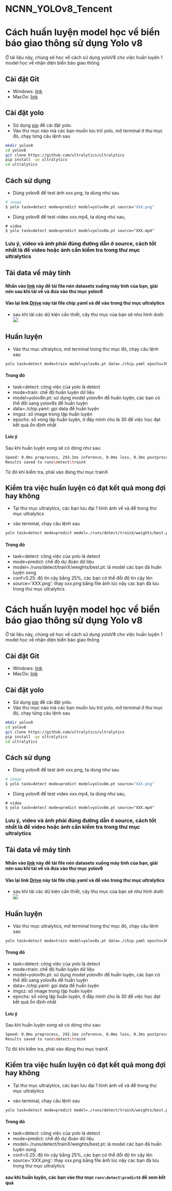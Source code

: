 # NCNN_YOLOv8_Tencent
# Cách huấn luyện model học về biển báo giao thông sử dụng Yolo v8

Ở tài liệu này, chúng sẽ học về cách sử dụng yoloV8 cho việc huấn luyện 1 model học về nhận diện biển báo giao thông

## Cài đặt Git
- Windows: [link](https://git-scm.com/download/win)
- MacOs: [link](https://git-scm.com/download/mac)

## Cài đặt yolo

- Sử dụng [pip](https://pip.pypa.io/en/stable/) để cài đặt yolo.
- Vào thư mục nào mà các bạn muốn lưu trữ yolo, mở terminal ở thư mục đó, chạy từng câu lệnh sau

```bash
mkdir yolov8
cd yolov8
git clone https://github.com/ultralytics/ultralytics
pip install -qe ultralytics
cd ultralytics
```

## Cách sử dụng
- Dùng yolov8 để test ảnh xxx.png, ta dùng như sau
```bash
# image
$ yolo task=detect mode=predict model=yolov8m.pt source="XXX.png"
```
- Dùng yolov8 để test video xxx.mp4, ta dùng như sau, 
```
# video
$ yolo task=detect mode=predict model=yolov8m.pt source="XXX.mp4"
```
### Lưu ý, video và ảnh phải đúng đường dẫn ở source, cách tốt nhất là để video hoặc ảnh cần kiểm tra trong thư mục ultralytics

## Tải data về máy tính
#### Nhấn vào [link](https://drive.google.com/drive/folders/1vyaOBtJ0_5l9bCX_JSiCTcyGeUq9loSG?usp=sharing) này để tải file nén datasets xuống máy tính của bạn, giải nén sau khi tải về và đưa vào thư mục yolov8

#### Vào lại link [Drive](https://drive.google.com/drive/folders/1vyaOBtJ0_5l9bCX_JSiCTcyGeUq9loSG?usp=sharing) này tải file chip.yaml và để vào trong thư mục ultralytics

- sau khi tải các dữ kiện cần thiết, cây thư mục của bạn sẽ như hình dưới:
![](https://miro.medium.com/v2/resize:fit:640/format:webp/1*tyQNVleILClJ6QB3QQEjYQ.png)

## Huấn luyện
- Vào thư mục ultralytics, mở terminal trong thư mục đó, chạy câu lệnh sau

```bash
yolo task=detect mode=train model=yolov8x.pt data=./chip.yaml epochs=30 imgsz=416   
```
#### Trong đó
- task=detect: công việc của yolo là detect 
- mode=train: chế độ huấn luyện dữ liệu
- model=yolov8n.pt: sử dụng model yolov8n để huấn luyện, các bạn có thể đổi sang yolov8s để huấn luyện
- data=./chip.yaml: gọi data để huấn luyện
- imgsz: số image trong tập huấn luyện
- epochs: số vòng lặp huấn luyện, ở đây mình cho là 30 để việc học đạt kết quả ổn định nhất

#### Lưu ý
Sau khi huấn luyện xong sẽ có dòng như sau:
```bash
Speed: 0.0ms preprocess, 293.1ms inference, 0.0ms loss, 0.3ms postprocess per image
Results saved to runs\detect\trainX
```
Từ đó khi kiểm tra, phải vào đúng thư mục trainX
## Kiểm tra việc huấn luyện có đạt kết quả mong đợi hay không
- Tại thư mục ultralytics, các bạn lưu đại 1 hình ảnh về và để trong thư mục ultralytics

- vào terminal, chạy câu lệnh sau
```bash
yolo task=detect mode=predict model=./runs/detect/trainX/weights/best.pt conf=0.25 source='XXX.png'
```
#### Trong đó
- task=detect: công việc của yolo là detect
- mode=predict: chế độ dự đoán dữ liệu
- model=./runs/detect/trainX/weights/best.pt: là model các bạn đã huấn luyện xong
- conf=0.25: độ tin cậy bằng 25%, các bạn có thể đổi độ tin cậy lên 
- source='XXX.png': thay xxx.png bằng file ảnh lúc nãy các bạn đã lưu trong thư mục ultralytics

# Cách huấn luyện model học về biển báo giao thông sử dụng Yolo v8

Ở tài liệu này, chúng sẽ học về cách sử dụng yoloV8 cho việc huấn luyện 1 model học về nhận diện biển báo giao thông

## Cài đặt Git
- Windows: [link](https://git-scm.com/download/win)
- MacOs: [link](https://git-scm.com/download/mac)

## Cài đặt yolo

- Sử dụng [pip](https://pip.pypa.io/en/stable/) để cài đặt yolo.
- Vào thư mục nào mà các bạn muốn lưu trữ yolo, mở terminal ở thư mục đó, chạy từng câu lệnh sau

```bash
mkdir yolov8
cd yolov8
git clone https://github.com/ultralytics/ultralytics
pip install -qe ultralytics
cd ultralytics
```

## Cách sử dụng
- Dùng yolov8 để test ảnh xxx.png, ta dùng như sau
```bash
# image
$ yolo task=detect mode=predict model=yolov8m.pt source="XXX.png"
```
- Dùng yolov8 để test video xxx.mp4, ta dùng như sau, 
```
# video
$ yolo task=detect mode=predict model=yolov8m.pt source="XXX.mp4"
```
### Lưu ý, video và ảnh phải đúng đường dẫn ở source, cách tốt nhất là để video hoặc ảnh cần kiểm tra trong thư mục ultralytics

## Tải data về máy tính
#### Nhấn vào [link](https://drive.google.com/drive/folders/1vyaOBtJ0_5l9bCX_JSiCTcyGeUq9loSG?usp=sharing) này để tải file nén datasets xuống máy tính của bạn, giải nén sau khi tải về và đưa vào thư mục yolov8

#### Vào lại link [Drive](https://drive.google.com/drive/folders/1vyaOBtJ0_5l9bCX_JSiCTcyGeUq9loSG?usp=sharing) này tải file chip.yaml và để vào trong thư mục ultralytics

- sau khi tải các dữ kiện cần thiết, cây thư mục của bạn sẽ như hình dưới:
![](https://miro.medium.com/v2/resize:fit:640/format:webp/1*tyQNVleILClJ6QB3QQEjYQ.png)

## Huấn luyện
- Vào thư mục ultralytics, mở terminal trong thư mục đó, chạy câu lệnh sau

```bash
yolo task=detect mode=train model=yolov8x.pt data=./chip.yaml epochs=30 imgsz=416   
```
#### Trong đó
- task=detect: công việc của yolo là detect 
- mode=train: chế độ huấn luyện dữ liệu
- model=yolov8n.pt: sử dụng model yolov8n để huấn luyện, các bạn có thể đổi sang yolov8s để huấn luyện
- data=./chip.yaml: gọi data để huấn luyện
- imgsz: số image trong tập huấn luyện
- epochs: số vòng lặp huấn luyện, ở đây mình cho là 30 để việc học đạt kết quả ổn định nhất

#### Lưu ý
Sau khi huấn luyện xong sẽ có dòng như sau:
```bash
Speed: 0.0ms preprocess, 293.1ms inference, 0.0ms loss, 0.3ms postprocess per image
Results saved to runs\detect\trainX
```
Từ đó khi kiểm tra, phải vào đúng thư mục trainX
## Kiểm tra việc huấn luyện có đạt kết quả mong đợi hay không
- Tại thư mục ultralytics, các bạn lưu đại 1 hình ảnh về và để trong thư mục ultralytics

- vào terminal, chạy câu lệnh sau
```bash
yolo task=detect mode=predict model=./runs/detect/trainX/weights/best.pt conf=0.25 source='XXX.png'
```
#### Trong đó
- task=detect: công việc của yolo là detect
- mode=predict: chế độ dự đoán dữ liệu
- model=./runs/detect/trainX/weights/best.pt: là model các bạn đã huấn luyện xong
- conf=0.25: độ tin cậy bằng 25%, các bạn có thể đổi độ tin cậy lên 
- source='XXX.png': thay xxx.png bằng file ảnh lúc nãy các bạn đã lưu trong thư mục ultralytics

#### sau khi huấn luyện, các bạn vào thư mục ```runs\detect\predict6``` để xem kết quả
